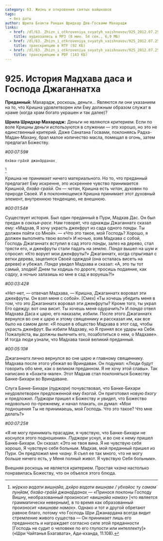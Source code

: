 ```yaml
---
category: 63. Жизнь и откровения святых вайшнавов
tags:
  - без даты
author: Шрила Бхакти Ракшак Шридхар Дев-Госвами Махарадж
links:
  - href: /dl/63._Zhizn_i_otkroveniya_svyatyh_vaishnavov/925_2012.07.25.2_SridharMj_Istorija_Madhava_dasa_i_Gospoda_Dzhagannatha.mp3
    title: аудиозапись в MP3 (8 мин. 54 сек., 6,9 МБ)
  - href: /dl/63._Zhizn_i_otkroveniya_svyatyh_vaishnavov/925_2012.07.25.2_SridharMj_Istorija_Madhava_dasa_i_Gospoda_Dzhagannatha.rtf
    title: транскрипцию в RTF (92 КБ)
  - href: /dl/63._Zhizn_i_otkroveniya_svyatyh_vaishnavov/925_2012.07.25.2_SridharMj_Istorija_Madhava_dasa_i_Gospoda_Dzhagannatha.pdf
    title: транскрипцию в PDF (143 КБ)
---
```


# 925. История Мадхава даса и Господа Джаганнатха

**Преданный:** Махарадж, роскошь, деньги… Являются ли они указанием на то, что Кришна удовлетворен или Ему должным образом служат в храме (когда храм богато украшен и так далее)?

**Шрила Шридхар Махарадж:** Деньги не являются критерием. Если по воле Кришны деньги используются в служении — это хорошо, но это не единственный критерий. Даже Санатана Госвами, поклоняясь Радха-Мадан-Махану, брал малое количество масла, помещал в огонь, затем предлагал Божеству.

*#00:07:59#*

    бха̄ва-гра̄хӣ джана̄рданах̣
[^_ftn1]

Кришна не принимает ничего материального. Но то, что преданный предлагает Ему искренне, это искреннее чувство принимается Кришной, *бха̄ва-гра̄хӣ*. Он — *четан*, Кришна есть *четан*, духовен по природе Своей. И в поклоняющемся Кришна принимает этот духовный элемент, внутреннюю тенденцию, не внешнюю.

*#00:01:54#*

Существует история. Был один преданный в Пури, Мадхав Дас. Он был предан в *сакхья-расе*. Нам говорят, что однажды Джаганнатх сказал ему: «Мадхав, Я хочу украсть джекфрут из сада одного *панды*. Ты должен пойти со Мной». — «Что это такое, мой Господь? Хорошо, я должен выполнять твою волю!» И ночью, взяв Мадхава с собой, Господь Джаганнатх вступил в сад этого *панды*, залез на дерево, стал трясти его, и джекфруты стали падать на землю. *Панда* вышел на шум и спросил: «Кто ворует мои джекфруты?» Джаганнатх, когда спрыгивал с ветки дерева, зацепился Своей одеждой (она осталась висеть на дереве) и убежал. *Панда* увидел Мадхава и сказал: «А, это ты тот самый, злодей! Днем ты ходишь по дороге, просишь подаяние, как *садху*, а ночью залазишь ко мне в сад и воруешь?!»

*#00:03:42#*

«Нет-нет, — отвечал Мадхава, — Кришна, Джаганнатх воровал эти джекфруты. Он взял меня с собой». [Смех] «Ты хочешь убедить меня в том, что это Джаганнатх воровал эти джекфруты? Кроме того, ты украл Его одежду: вот она висит. Ты хочешь меня одурачить?» И *панда* отвел Мадхава Даса к царю, его наказали, избили. После этого Джаганнатх вернулся во сне к царю и этому священнику и рассказал им, как все было на самом деле: «Я пошел в общество Мадхава в этот сад, чтобы украсть джекфрут. Вы избили Мадхаву, но Я принял все удары на Себя. Пожалуйста, вы должны вылечить его, позаботиться о нем, о Мадхаве». И тогда люди узнали, что Мадхава такой великий преданный.

*#00:05:10#*

Джаганнатх лично вернулся во сне царю и главному священнику. Мадхава после этого убежал во Вриндаван. Он подумал: «Люди будут говорить обо мне, как о великом преданном. Я не хочу этой славы». Так написано в «Бхакта-мале». Этот Мадхав стал поклоняться Божеству Банке-Бихари во Вриндаване.

Слуга Банке-Бихари (*пуджари*) почувствовал, что Банке-Бихари неудовлетворен предложенной ему *бхогой*. Он приготовил новую *бхогу* и предложил. *Пуджари* пришел к Божеству и увидел, что Божество недовольно по-прежнему, и начал плакать, он думал: «Мои подношения Ты не принимаешь, мой Господь. Что это такое? Что мне делать?»

*#00:07:25#*

«Я не могу принимать прасадам, я чувствую, что Банке-Бихари не коснулся этого подношения». *Пуджари* уснул, и во сне к нему пришел Банке-Бихари. Он сказал: «Это не твоя вина. Я не чувствую себя хорошо, Я чувствую себя больным. Мадхав, мой преданный пришел из Пури. Он предложил мне *чхану*. Я съел ее так много, что не могу больше ничего есть, у Меня полный живот. Я чувствую Себя больным».

Внешняя роскошь не является критерием. Простая *чхана* настолько понравилась Божеству, что он объелся этого блюда.



[^_ftn1]: *мӯркхо вадати виш̣н̣а̄йа, дхӣро вадати виш̣н̣аве / убхайос ту самам̇ пун̣йам̇, бха̄ва-гра̄хӣ джана̄рданах̣* — «Принося поклоны Господу Вишну, необразованный произносит «*виш̣н̣айа намах̣*» [что является грамматически неверным], в то время как образованный произносит «*виш̣н̣аве намах̣*». Однако и тот и другой обретают равное благо, потому что Господь Шри Джанардана всегда видит стремление живого существа — Он принимает лишь его преданность и награждает согласно силе этой преданности [Господь не судит о человеке по его глупости или интеллекту]» («Шри Чайтанья Бхагавата», Ади-кханда, 11.108).

